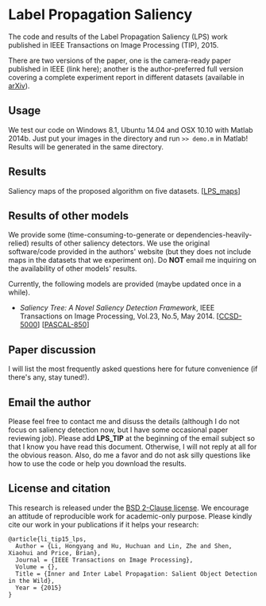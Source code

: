 # Label Propagation Saliency
The code and results of the Label Propagation Saliency (LPS) work published in IEEE Transactions on Image Processing (TIP), 2015.

There are two versions of the paper, one is the camera-ready paper published in IEEE (link here); another is the author-preferred full version covering a complete experiment report in different datasets (available in [arXiv](http://arxiv.org/abs/1505.07192)).

## Usage
We test our code on Windows 8.1, Ubuntu 14.04 and OSX 10.10 with Matlab 2014b.
Just put your images in the directory and run `>> demo.m` in Matlab! Results will be generated in the same directory.

## Results
Saliency maps of the proposed algorithm on five datasets. [[LPS_maps](https://www.dropbox.com/s/s6brh52llp91288/LPS_maps.zip?dl=0)]

## Results of other models
We provide some (time-consuming-to-generate or dependencies-heavily-relied) results of other saliency detectors. We use the original software/code provided in the authors' website (but they does not include maps in the datasets that we experiment on). Do **NOT** email me inquiring on the availability of other models' results.

Currently, the following models are provided (maybe updated once in a while).
* *Saliency Tree: A Novel Saliency Detection Framework*, IEEE Transactions on Image Processing, Vol.23, No.5, May 2014. [[CCSD-5000](https://www.dropbox.com/s/9ofpi662nj3jfqd/ST_ccsd.zip?dl=0)] [[PASCAL-850](https://www.dropbox.com/s/x2odatfcchgzvvu/ST_pascal.zip?dl=0)]



## Paper discussion
I will list the most frequently asked questions here for future convenience (if there's any, stay tuned!). 

## Email the author
Please feel free to contact me and disuss the details (although I do not focus on saliency detection now, but I have some occasional paper reviewing job). Please add **LPS_TIP** at the beginning of the email subject so that I know you have read this document. Otherwise, I will not reply at all for the obvious reason. Also, do me a favor and do not ask silly questions like how to use the code or help you download the results.

## License and citation
This research is released under the [BSD 2-Clause license](https://github.com/BVLC/caffe/blob/master/LICENSE). We encourage an attitude of reproducible work for academic-only purpose. Please kindly cite our work in your publications if it helps your research:

    @article{li_tip15_lps,
      Author = {Li, Hongyang and Hu, Huchuan and Lin, Zhe and Shen, Xiaohui and Price, Brian},
      Journal = {IEEE Transactions on Image Processing},
      Volume = {},
      Title = {Inner and Inter Label Propagation: Salient Object Detection in the Wild},
      Year = {2015}
    }
